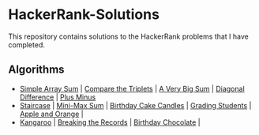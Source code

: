 # HackerRank-Solutions
This repository contains solutions to the HackerRank problems that I have completed.
## Algorithms 
- [Simple Array Sum](simpleArraySum.java)  |  [Compare the Triplets](compareTriplets.java)  |  [A Very Big Sum](aVeryBigSum.java)  |  [Diagonal Difference](diagonalDifference.java)  |  [Plus Minus](plusMinus.java)
- [Staircase](staircase.java)  |  [Mini-Max Sum](miniMaxSum.java)  |  [Birthday Cake Candles](birthdayCakeCandles.java)  |    [Grading Students](gradingStudents.java)  |  [Apple and Orange](appleAndOrange.java)  |
- [Kangaroo](kangroo.java)  |  [Breaking the Records](breakingTheRecords.java)  |  [Birthday Chocolate](birthdayChocolate.java)  |  
